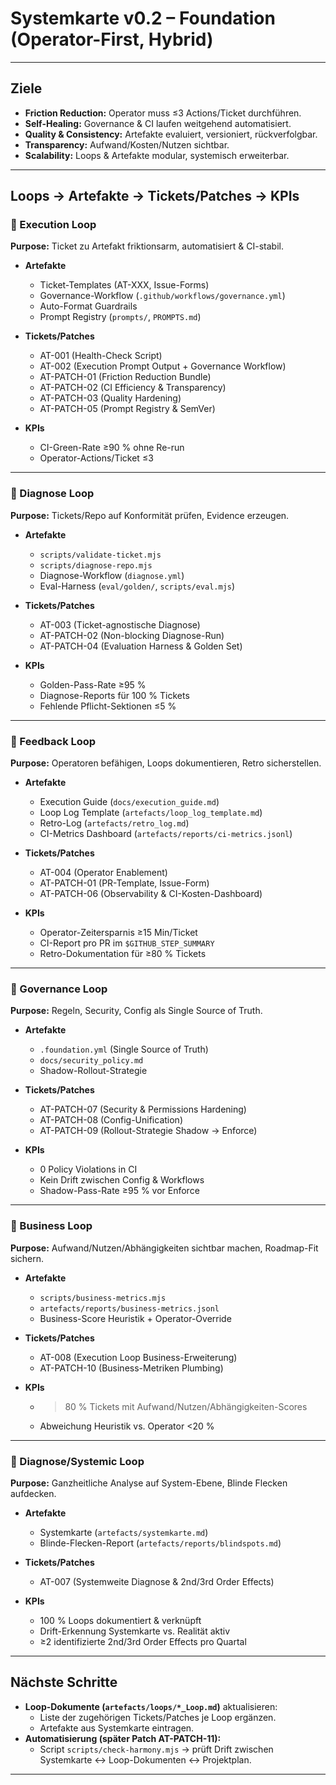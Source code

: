 # Systemkarte v0.2 – Foundation (Operator-First, Hybrid)

---

## Ziele
- **Friction Reduction:** Operator muss ≤3 Actions/Ticket durchführen.  
- **Self-Healing:** Governance & CI laufen weitgehend automatisiert.  
- **Quality & Consistency:** Artefakte evaluiert, versioniert, rückverfolgbar.  
- **Transparency:** Aufwand/Kosten/Nutzen sichtbar.  
- **Scalability:** Loops & Artefakte modular, systemisch erweiterbar.  

---

## Loops → Artefakte → Tickets/Patches → KPIs

### 🔹 Execution Loop
**Purpose:** Ticket zu Artefakt friktionsarm, automatisiert & CI-stabil.  

- **Artefakte**  
  - Ticket-Templates (AT-XXX, Issue-Forms)  
  - Governance-Workflow (`.github/workflows/governance.yml`)  
  - Auto-Format Guardrails  
  - Prompt Registry (`prompts/`, `PROMPTS.md`)  

- **Tickets/Patches**  
  - AT-001 (Health-Check Script)  
  - AT-002 (Execution Prompt Output + Governance Workflow)  
  - AT-PATCH-01 (Friction Reduction Bundle)  
  - AT-PATCH-02 (CI Efficiency & Transparency)  
  - AT-PATCH-03 (Quality Hardening)  
  - AT-PATCH-05 (Prompt Registry & SemVer)  

- **KPIs**  
  - CI-Green-Rate ≥90 % ohne Re-run  
  - Operator-Actions/Ticket ≤3  

---

### 🔹 Diagnose Loop
**Purpose:** Tickets/Repo auf Konformität prüfen, Evidence erzeugen.  

- **Artefakte**  
  - `scripts/validate-ticket.mjs`  
  - `scripts/diagnose-repo.mjs`  
  - Diagnose-Workflow (`diagnose.yml`)  
  - Eval-Harness (`eval/golden/`, `scripts/eval.mjs`)  

- **Tickets/Patches**  
  - AT-003 (Ticket-agnostische Diagnose)  
  - AT-PATCH-02 (Non-blocking Diagnose-Run)  
  - AT-PATCH-04 (Evaluation Harness & Golden Set)  

- **KPIs**  
  - Golden-Pass-Rate ≥95 %  
  - Diagnose-Reports für 100 % Tickets  
  - Fehlende Pflicht-Sektionen ≤5 %  

---

### 🔹 Feedback Loop
**Purpose:** Operatoren befähigen, Loops dokumentieren, Retro sicherstellen.  

- **Artefakte**  
  - Execution Guide (`docs/execution_guide.md`)  
  - Loop Log Template (`artefacts/loop_log_template.md`)  
  - Retro-Log (`artefacts/retro_log.md`)  
  - CI-Metrics Dashboard (`artefacts/reports/ci-metrics.jsonl`)  

- **Tickets/Patches**  
  - AT-004 (Operator Enablement)  
  - AT-PATCH-01 (PR-Template, Issue-Form)  
  - AT-PATCH-06 (Observability & CI-Kosten-Dashboard)  

- **KPIs**  
  - Operator-Zeitersparnis ≥15 Min/Ticket  
  - CI-Report pro PR im `$GITHUB_STEP_SUMMARY`  
  - Retro-Dokumentation für ≥80 % Tickets  

---

### 🔹 Governance Loop
**Purpose:** Regeln, Security, Config als Single Source of Truth.  

- **Artefakte**  
  - `.foundation.yml` (Single Source of Truth)  
  - `docs/security_policy.md`  
  - Shadow-Rollout-Strategie  

- **Tickets/Patches**  
  - AT-PATCH-07 (Security & Permissions Hardening)  
  - AT-PATCH-08 (Config-Unification)  
  - AT-PATCH-09 (Rollout-Strategie Shadow → Enforce)  

- **KPIs**  
  - 0 Policy Violations in CI  
  - Kein Drift zwischen Config & Workflows  
  - Shadow-Pass-Rate ≥95 % vor Enforce  

---

### 🔹 Business Loop
**Purpose:** Aufwand/Nutzen/Abhängigkeiten sichtbar machen, Roadmap-Fit sichern.  

- **Artefakte**  
  - `scripts/business-metrics.mjs`  
  - `artefacts/reports/business-metrics.jsonl`  
  - Business-Score Heuristik + Operator-Override  

- **Tickets/Patches**  
  - AT-008 (Execution Loop Business-Erweiterung)  
  - AT-PATCH-10 (Business-Metriken Plumbing)  

- **KPIs**  
  - >80 % Tickets mit Aufwand/Nutzen/Abhängigkeiten-Scores  
  - Abweichung Heuristik vs. Operator <20 %  

---

### 🔹 Diagnose/Systemic Loop
**Purpose:** Ganzheitliche Analyse auf System-Ebene, Blinde Flecken aufdecken.  

- **Artefakte**  
  - Systemkarte (`artefacts/systemkarte.md`)  
  - Blinde-Flecken-Report (`artefacts/reports/blindspots.md`)  

- **Tickets/Patches**  
  - AT-007 (Systemweite Diagnose & 2nd/3rd Order Effects)  

- **KPIs**  
  - 100 % Loops dokumentiert & verknüpft  
  - Drift-Erkennung Systemkarte vs. Realität aktiv  
  - ≥2 identifizierte 2nd/3rd Order Effects pro Quartal  

---

## Nächste Schritte
- **Loop-Dokumente (`artefacts/loops/*_Loop.md`)** aktualisieren:  
  - Liste der zugehörigen Tickets/Patches je Loop ergänzen.  
  - Artefakte aus Systemkarte eintragen.  
- **Automatisierung (später Patch AT-PATCH-11):**  
  - Script `scripts/check-harmony.mjs` → prüft Drift zwischen Systemkarte ↔ Loop-Dokumenten ↔ Projektplan.  

---
